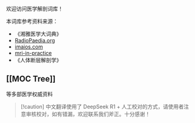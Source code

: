 欢迎访问医学解剖词库！

本词库参考资料来源：

- 《湘雅医学大词典》
- [RadioPaedia.org](https://radiopaedia.org/)
- [imaios.com](https://www.imaios.com/en/e-anatomy)
- [mri-in-practice](https://www.mri-in-practice.com/)
- 《人体断层解剖学》

## [[MOC Tree]]

等多部医学权威资料

> [!caution] 中文翻译使用了 DeepSeek R1 + 人工校对的方式，请使用者注意审核校对，如有错漏，欢迎联系我们斧正。十分感谢！

